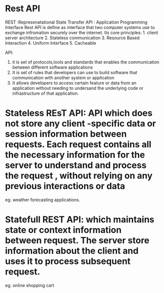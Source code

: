# Rest API
REST :Represenatational State Transfer
API : Application Programming Interface
Rest API is define as interface that two computer systems use to exchange infromation securely over the internet.
Its core principles:
                    1. client server architecture
                    2. Stateless communication
                    3. Resource Based Interaction
                    4. Uniform Interface
                    5. Cacheable

                

API:
1. it is set of protocols,tools and standards that enables the communication between different software applications
2. It is set of rules that developers can use to build software that communication with another system or application
3. It allows developers to access certain feature or data from an application without needing to undersand the underlying code or infrastructure of that application.



# Stateless REsT API: API which does not store any client -specific data or session information between requests. Each request contains all the necessary information for the server to understand and process the request , without relying on any previous interactions or data

eg. weather forecasting applications.

# Statefull REST API: which maintains state or context information between request. The server store information about the client and uses it to process subsequent request.

eg. online shopping cart





